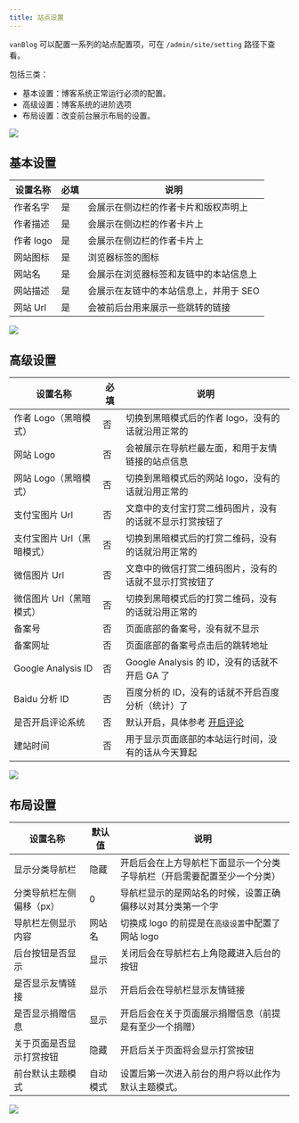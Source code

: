 ```yaml
---
title: 站点设置
---
```


`vanBlog` 可以配置一系列的站点配置项，可在 `/admin/site/setting` 路径下查看。

包括三类：

- 基本设置：博客系统正常运行必须的配置。
- 高级设置：博客系统的进阶选项
- 布局设置：改变前台展示布局的设置。

![](https://pic.mereith.com/img/abb9afde6ccf1ee82cfe41e083df4daf.clipboard-2022-08-15.png)

## 基本设置

| 设置名称  | 必填 | 说明                                   |
| --------- | ---- | -------------------------------------- |
| 作者名字  | 是   | 会展示在侧边栏的作者卡片和版权声明上   |
| 作者描述  | 是   | 会展示在侧边栏的作者卡片上             |
| 作者 logo | 是   | 会展示在侧边栏的作者卡片上             |
| 网站图标  | 是   | 浏览器标签的图标                       |
| 网站名    | 是   | 会展示在浏览器标签和友链中的本站信息上 |
| 网站描述  | 是   | 会展示在友链中的本站信息上，并用于 SEO |
| 网站 Url  | 是   | 会被前后台用来展示一些跳转的链接       |

![](https://pic.mereith.com/img/2c4254e19beaad471b275e897ff54fbe.clipboard-2022-08-15.png)

## 高级设置

| 设置名称                   | 必填 | 说明                                                     |
| -------------------------- | ---- | -------------------------------------------------------- |
| 作者 Logo（黑暗模式）      | 否   | 切换到黑暗模式后的作者 logo，没有的话就沿用正常的        |
| 网站 Logo                  | 否   | 会被展示在导航栏最左面，和用于友情链接的站点信息         |
| 网站 Logo（黑暗模式）      | 否   | 切换到黑暗模式后的网站 logo，没有的话就沿用正常的        |
| 支付宝图片 Url             | 否   | 文章中的支付宝打赏二维码图片，没有的话就不显示打赏按钮了 |
| 支付宝图片 Url（黑暗模式） | 否   | 切换到黑暗模式后的打赏二维码，没有的话就沿用正常的       |
| 微信图片 Url               | 否   | 文章中的微信打赏二维码图片，没有的话就不显示打赏按钮了   |
| 微信图片 Url（黑暗模式）   | 否   | 切换到黑暗模式后的打赏二维码，没有的话就沿用正常的       |
| 备案号                     | 否   | 页面底部的备案号，没有就不显示                           |
| 备案网址                   | 否   | 页面底部的备案号点击后的跳转地址                         |
| Google Analysis ID         | 否   | Google Analysis 的 ID，没有的话就不开启 GA 了            |
| Baidu 分析 ID              | 否   | 百度分析的 ID，没有的话就不开启百度分析（统计）了        |
| 是否开启评论系统           | 否   | 默认开启，具体参考 [开启评论](/feature/basic/comment.md) |
| 建站时间                   | 否   | 用于显示页面底部的本站运行时间，没有的话从今天算起       |

![](https://pic.mereith.com/img/cf276f8eec35c11300a64e4dbd1b7efd.clipboard-2022-08-15.png)

## 布局设置

| 设置名称                 | 默认值   | 说明                                                                     |
| ------------------------ | -------- | ------------------------------------------------------------------------ |
| 显示分类导航栏           | 隐藏     | 开启后会在上方导航栏下面显示一个分类子导航栏（开启需要配置至少一个分类） |
| 分类导航栏左侧偏移（px） | 0        | 导航栏显示的是网站名的时候，设置正确偏移以对其分类第一个字               |
| 导航栏左侧显示内容       | 网站名   | 切换成 logo 的前提是在`高级设置`中配置了网站 logo                        |
| 后台按钮是否显示         | 显示     | 关闭后会在导航栏右上角隐藏进入后台的按钮                                 |
| 是否显示友情链接         | 显示     | 开启后会在导航栏显示友情链接                                             |
| 是否显示捐赠信息         | 显示     | 开启后会在关于页面展示捐赠信息（前提是有至少一个捐赠）                   |
| 关于页面是否显示打赏按钮 | 隐藏     | 开启后关于页面将会显示打赏按钮                                           |
| 前台默认主题模式         | 自动模式 | 设置后第一次进入前台的用户将以此作为默认主题模式。                       |

![](https://pic.mereith.com/img/b414f0f08fa28a158ebcd41ef4603569.clipboard-2022-08-30.png)
